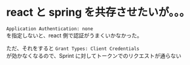 # react と spring を共存させたいが。。。

`Application Authentication: none`\
を指定しないと、react 側で認証がうまくいかなかった。

ただ、それをすると
`Grant Types: Client Credentials`\
が効かなくなるので、Sprint に対してトークンでのリクエストが通らない
